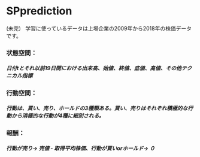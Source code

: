 # SPprediction
(未完）
学習に使っているデータは上場企業の2009年から2018年の株価データです。  
### 状態空間：  
##### 日付tとそれ以前19日間における出来高、始値、終値、底値、高値、その他テクニカル指標  
### 行動空間：  
##### 行動は、買い、売り、ホールドの3種類ある。買い、売りはそれぞれ積極的な行動から消極的な行動が4種に細別される。  
### 報酬：  
##### 行動が売り→ 売値 - 取得平均株価、行動が買いorホールド→ ０  
